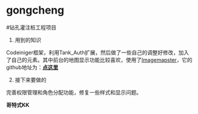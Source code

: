 gongcheng
=========

#钻孔灌注桩工程项目

1. 用到的知识

Codeiniger框架，利用Tank_Auth扩展，然后做了一些自己的调整好修改，加入了自己的元素。其中前台的地图显示功能比较喜欢，使用了[Imagemapster](http://www.outsharked.com/imagemapster)，它的github地址为：[**点这里**](https://github.com/jamietre/ImageMapster)

2. 接下来要做的

完善权限管理和角色分配功能，修复一些样式和显示问题。


**哥特式KK**